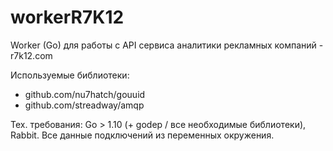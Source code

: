 # workerR7K12
Worker (Go) для работы с API сервиса аналитики рекламных компаний - r7k12.com

Используемые библиотеки: 
- github.com/nu7hatch/gouuid
- github.com/streadway/amqp

Тех. требования: Go > 1.10 (+ godep / все необходимые библиотеки), Rabbit. Все данные подключений из переменных окружения. 
